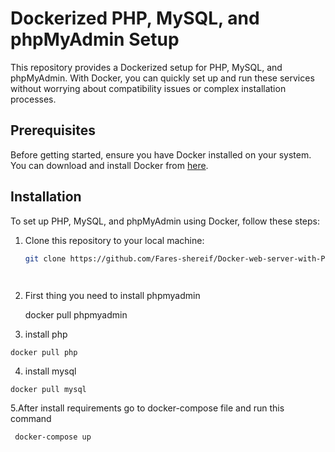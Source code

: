 # Dockerized PHP, MySQL, and phpMyAdmin Setup

This repository provides a Dockerized setup for PHP, MySQL, and phpMyAdmin. With Docker, you can quickly set up and run these services without worrying about compatibility issues or complex installation processes.

## Prerequisites

Before getting started, ensure you have Docker installed on your system. You can download and install Docker from [here](https://docs.docker.com/get-docker/).

## Installation

To set up PHP, MySQL, and phpMyAdmin using Docker, follow these steps:

1. Clone this repository to your local machine:

   ```bash
   git clone https://github.com/Fares-shereif/Docker-web-server-with-PHP-and-MySQL

  
2. First thing you need to install phpmyadmin
   
    docker pull phpmyadmin
   
3.   install php

    docker pull php

4.   install mysql

    docker pull mysql 

5.After install requirements go to docker-compose file and run this command 

     docker-compose up

